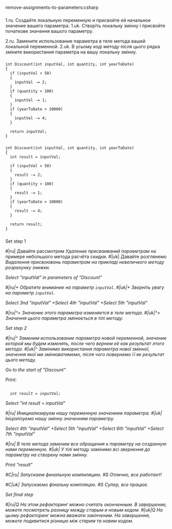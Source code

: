 remove-assignments-to-parameters:csharp

###

1.ru. Создайте локальную переменную и присвойте ей начальное значение вашего параметра.
1.uk. Створіть локальну змінну і присвойте початкове значення вашого параметру.

2.ru. Замените использование параметра в теле метода вашей локальной переменной.
2.uk. В усьому коді методу після цього рядка зміните використання параметра на вашу локальну змінну.



###

```
int Discount(int inputVal, int quantity, int yearToDate)
{
  if (inputVal > 50)
  {
    inputVal -= 2;
  }
  if (quantity > 100)
  {
    inputVal -= 1;
  }
  if (yearToDate > 10000)
  {
    inputVal -= 4;
  }

  return inputVal;
}
```

###

```
int Discount(int inputVal, int quantity, int yearToDate)
{
  int result = inputVal;

  if (inputVal > 50)
  {
    result -= 2;
  }
  if (quantity > 100)
  {
    result -= 1;
  }
  if (yearToDate > 10000)
  {
    result -= 4;
  }

  return result;
}
```

###

Set step 1

#|ru| Давайте рассмотрим <i>Удаление присваиваний параметрам</i> на примере небольшого метода расчёта скидки.
#|uk| Давайте розглянемо <i>Видалення присвоювань параметрам<i> на прикладі невеличкого методу розрахунку знижки.

Select "inputVal" in parameters of "Discount"

#|ru|+ Обратите внимание на параметр <code>inputVal</code>.
#|uk|+ Зверніть увагу на параметр <code>inputVal</code>.

Select 3nd "inputVal"
+Select 4th "inputVal"
+Select 5th "inputVal"

#|ru|^= Значение этого параметра изменяется в теле метода.
#|uk|^= Значення цього параметра змінюється в тілі методу.

Set step 2

#|ru|^ Заменим использование параметра новой переменной, значение которой мы будем изменять, после чего вернем её как результат этого метода.
#|uk|^ Замінимо використання параметра нової змінної, значення якої ми змінюватимемо, після чого повернемо її як результат цього методу.

Go to the start of "Discount"

Print:
```

  int result = inputVal;

```

Select "int result = inputVal"

#|ru| Инициализируем нашу переменную значением параметра.
#|uk| Ініціалізуємо нашу змінну значенням параметру.

Select 4th "inputVal"
+Select 5th "inputVal"
+Select 6th "inputVal"
+Select 7th "inputVal"

#|ru| В теле метода заменим все обращения к параметру на созданную нами переменную.
#|uk| У тілі методу замінимо всі звернення до параметру на створену нами змінну.

Print "result"

#C|ru| Запускаем финальную компиляцию.
#S Отлично, все работает!

#C|uk| Запускаємо фінальну компіляцію.
#S Супер, все працює.

Set final step

#|ru|Q На этом рефакторинг можно считать оконченным. В завершение, можете посмотреть разницу между старым и новым кодом.
#|uk|Q На цьому рефакторинг можна вважати закінченим. На завершення, можете подивитися різницю між старим та новим кодом.
